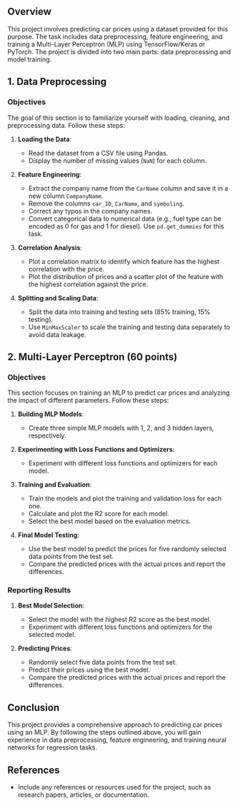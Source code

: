 ## Overview

This project involves predicting car prices using a dataset provided for this purpose. The task includes data preprocessing, feature engineering, and training a Multi-Layer Perceptron (MLP) using TensorFlow/Keras or PyTorch. The project is divided into two main parts: data preprocessing and model training.

## 1. Data Preprocessing

### Objectives

The goal of this section is to familiarize yourself with loading, cleaning, and preprocessing data. Follow these steps:

1. **Loading the Data**:
   - Read the dataset from a CSV file using Pandas.
   - Display the number of missing values (`NaN`) for each column.

2. **Feature Engineering**:
   - Extract the company name from the `CarName` column and save it in a new column `CompanyName`.
   - Remove the columns `car_ID`, `CarName`, and `symboling`.
   - Correct any typos in the company names.
   - Convert categorical data to numerical data (e.g., fuel type can be encoded as 0 for gas and 1 for diesel). Use `pd.get_dummies` for this task.

3. **Correlation Analysis**:
   - Plot a correlation matrix to identify which feature has the highest correlation with the price.
   - Plot the distribution of prices and a scatter plot of the feature with the highest correlation against the price.

4. **Splitting and Scaling Data**:
   - Split the data into training and testing sets (85% training, 15% testing).
   - Use `MinMaxScaler` to scale the training and testing data separately to avoid data leakage.

## 2. Multi-Layer Perceptron (60 points)

### Objectives

This section focuses on training an MLP to predict car prices and analyzing the impact of different parameters. Follow these steps:

1. **Building MLP Models**:
   - Create three simple MLP models with 1, 2, and 3 hidden layers, respectively.

2. **Experimenting with Loss Functions and Optimizers**:
   - Experiment with different loss functions and optimizers for each model.

3. **Training and Evaluation**:
   - Train the models and plot the training and validation loss for each one.
   - Calculate and plot the R2 score for each model.
   - Select the best model based on the evaluation metrics.

4. **Final Model Testing**:
   - Use the best model to predict the prices for five randomly selected data points from the test set.
   - Compare the predicted prices with the actual prices and report the differences.

### Reporting Results

1. **Best Model Selection**:
   - Select the model with the highest R2 score as the best model.
   - Experiment with different loss functions and optimizers for the selected model.

2. **Predicting Prices**:
   - Randomly select five data points from the test set.
   - Predict their prices using the best model.
   - Compare the predicted prices with the actual prices and report the differences.

## Conclusion

This project provides a comprehensive approach to predicting car prices using an MLP. By following the steps outlined above, you will gain experience in data preprocessing, feature engineering, and training neural networks for regression tasks.

## References

- Include any references or resources used for the project, such as research papers, articles, or documentation.